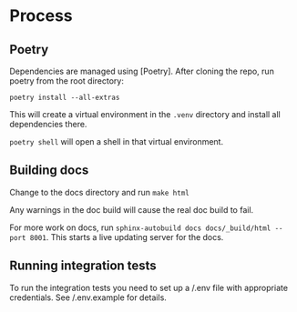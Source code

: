 # Process

## Poetry

Dependencies are managed using [Poetry].  After cloning the repo, run poetry from the root directory:

`poetry install --all-extras`

This will create a virtual environment in the `.venv` directory and install all dependencies there.

`poetry shell` will open a shell in that virtual environment.

## Building docs

Change to the docs directory and run `make html`

Any warnings in the doc build will cause the real doc build to fail.

For more work on docs, run `sphinx-autobuild docs docs/_build/html --port 8001`.  This starts a live updating server for the docs.

## Running integration tests

To run the integration tests you need to set up a /.env file with appropriate credentials.  See /.env.example for details. 



